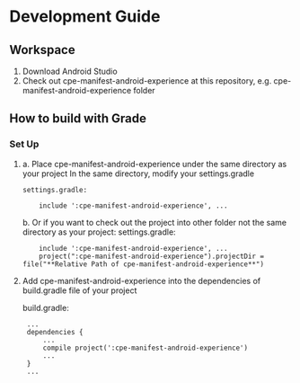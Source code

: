 # Development Guide #
## Workspace ##
1. Download Android Studio
2. Check out cpe-manifest-android-experience at this repository, e.g. cpe-manifest-android-experience folder

## How to build with Grade ##
### Set Up ###
1.  a.  Place cpe-manifest-android-experience under the same directory as your project
        In the same directory, modify your settings.gradle

	    settings.gradle:

		    include ':cpe-manifest-android-experience', ...

    b.  Or if you want to check out the project into other folder not the same directory as your project:
        settings.gradle:

            include ':cpe-manifest-android-experience', ...
            project(":cpe-manifest-android-experience").projectDir = file("**Relative Path of cpe-manifest-android-experience**")


3. Add cpe-manifest-android-experience into the dependencies of build.gradle file of your project

	build.gradle:

        ...
		dependencies {
            ...
            compile project(':cpe-manifest-android-experience')
            ...
        }
        ...
